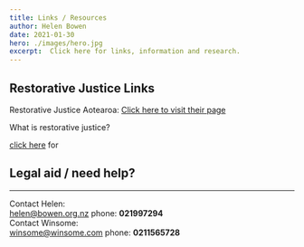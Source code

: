 ```yaml
---
title: Links / Resources
author: Helen Bowen
date: 2021-01-30
hero: ./images/hero.jpg
excerpt:  Click here for links, information and research.
---
```



## Restorative Justice Links

Restorative Justice Aotearoa:
[Click here to visit their page](https://www.restorativejusticeaotearoa.org.nz/)

What is restorative justice?

[click here](https://www.justice.govt.nz/courts/criminal/charged-with-a-crime/how-restorative-justice-works/) for 

## Legal aid / need help?


---

Contact Helen: <br />
[helen@bowen.org.nz](mailto:helen@bowen.org.nz)
phone: **021997294** <br />
Contact Winsome: <br />
[winsome@winsome.com](mailto:helen@bowen.org.nz)
phone: **0211565728**







